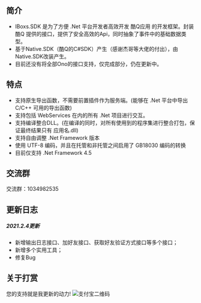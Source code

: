 ## 简介

* IBoxs.SDK  是为了方便 .Net 平台开发者高效开发 酷Q应用 的开发框架。封装酷Q 提供的接口，提供了安全高效的Api，同时抽象了事件中的基础数据类型。
* 基于Native.SDK（酷Q的C#SDK）产生（感谢杰哥等大佬的付出），由Native.SDK改装产生。
* 目前还没有将全部Ono的接口支持，仅完成部分，仍在更新中。

## 特点

* 支持原生导出函数，不需要前置插件作为服务端。(能够在 .Net 平台中导出 C/C++ 可用的导出函数)
* 支持包括 WebServices 在内的所有 .Net 项目进行交互。
* 支持编译整合DLL。(在编译的同时，对所有使用到的程序集进行整合打包，保证最终结果只有 应用名.dll)
* 支持自由调整 .Net Framework 版本
* 使用 UTF-8 编码，并且在托管和非托管之间启用了 GB18030 编码的转换
* 目前仅支持 .Net Framework 4.5

## 交流群

  交流群：1034982535

## 更新日志

##### 2021.2.4更新

* 新增输出日志接口、加好友接口、获取好友验证方式接口等多个接口；
* 新增多个实用工具；
* 修复Bug

## 关于打赏
您的支持就是我更新的动力!
![支付宝二维码](https://ka.itgz8.com/Pay.jpg)